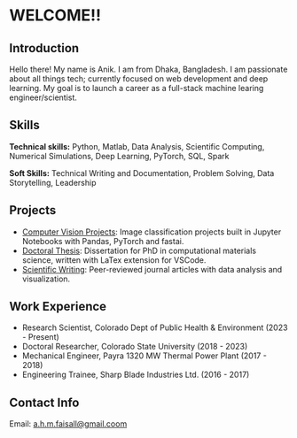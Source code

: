 # WELCOME!!
## Introduction
Hello there! My name is Anik. I am from Dhaka, Bangladesh. I am passionate about all things tech; currently focused on web development and deep learning. My goal is to launch a career as a full-stack machine learing engineer/scientist.

## Skills
**Technical skills:** Python, Matlab, Data Analysis, Scientific Computing, Numerical Simulations, Deep Learning, PyTorch, SQL, Spark

**Soft Skills:** Technical Writing and Documentation, Problem Solving, Data Storytelling, Leadership 

## Projects

- [Computer Vision Projects](https://www.kaggle.com/anikfaisal/code): Image classification projects built in Jupyter Notebooks with Pandas, PyTorch and fastai.
- [Doctoral Thesis](https://www.proquest.com/openview/a5b5c0b81672c0c4426741428a1619cf/1?pq-origsite=gscholar&cbl=18750&diss=y): Dissertation for PhD in computational materials science, written with LaTex extension for VSCode. 
- [Scientific Writing](https://scholar.google.com/citations?user=9Mi7dPEAAAAJ&hl=en): Peer-reviewed journal articles with data analysis and visualization.

## Work Experience
- Research Scientist, Colorado Dept of Public Health & Environment (2023 - Present)
- Doctoral Researcher, Colorado State University (2018 - 2023)
- Mechanical Engineer, Payra 1320 MW Thermal Power Plant (2017 - 2018)
- Engineering Trainee, Sharp Blade Industries Ltd. (2016 - 2017)

## Contact Info
Email: a.h.m.faisall@gmail.coom

